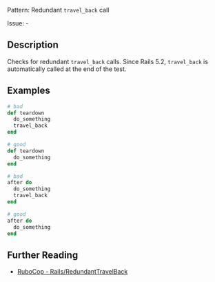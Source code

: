 Pattern: Redundant `travel_back` call

Issue: -

## Description

Checks for redundant `travel_back` calls. Since Rails 5.2, `travel_back` is automatically called at the end of the test.

## Examples

```ruby
# bad
def teardown
  do_something
  travel_back
end

# good
def teardown
  do_something
end

# bad
after do
  do_something
  travel_back
end

# good
after do
  do_something
end
```

## Further Reading

* [RuboCop - Rails/RedundantTravelBack](https://docs.rubocop.org/rubocop-rails/cops_rails.html#railsredundanttravelback)
